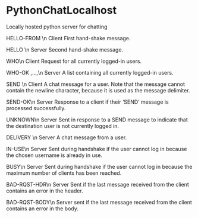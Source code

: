 # PythonChatLocalhost
Locally hosted python server for chatting 

HELLO-FROM <name>\n Client First hand-shake message.
  
HELLO <name>\n Server Second hand-shake message.
  
WHO\n Client Request for all currently logged-in users.
  
WHO-OK <name1>,...,<namen>\n Server A list containing all currently logged-in users.
  
SEND <user> <msg>\n Client A chat message for a user. Note that the
message cannot contain the newline character,
because it is used as the message delimiter.
  
SEND-OK\n Server Response to a client if their ‘SEND’ message
is processed successfully.
  
UNKNOWN\n Server Sent in response to a SEND message to
indicate that the destination user is not
currently logged in.
  
DELIVERY <user> <msg>\n Server A chat message from a user.
  
IN-USE\n Server Sent during handshake if the user cannot log
in because the chosen username is already in
use.
  
BUSY\n Server Sent during handshake if the user cannot log
in because the maximum number of clients
has been reached.
  
BAD-RQST-HDR\n Server Sent if the last message received from the
client contains an error in the header.
  
BAD-RQST-BODY\n Server sent if the last message received from the
client contains an error in the body.
